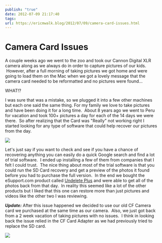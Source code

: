 ```yaml
---
publish: "true"
date: 2012-07-09 21:17:40
tags: 
url: https://ericmwalk.blog/2012/07/09/camera-card-issues.html
---
```


# Camera Card Issues

A couple weeks ago we went to the zoo and took our Cannon Digital XLR camera along as we always do in order to capture pictures of our kids.  However, after a full morning of taking pictures we got home and were going to load them on the Mac when we got a lovely message that the camera card needed to be reformatted and no pictures were found...

WHAT!?

I was sure that was a mistake, so we plugged it into a few other machines but each one said the same thing. For my family we love to take pictures and have been doing it for a long time.  About 8 years ago we went to Peru for vacation and took 100+ pictures a day for each of the 14 days we were there.  So after realizing that the Card was "Really" not working right I started looking for any type of software that could help recover our pictures from the day.

![](https://ericmwalk.blog/uploads/2022/ab49f40d0f.jpg)

Let's just say if you want to check and see if you have a chance of recovering anything you can easily do a quick Google search and find a lot of trial software.  I ended up installing a few of them from companies that I felt I could trust.  The nice thing about most of the trial software is that you could run the SD Card recovery and get a preview of the photos it found before you had to purchase the full version.  In the end we bought the eSupport.com product called <a href="http://undeleteplus.com/?ref=854">Undelete Plus</a> and were able to get all of the photos back from that day.  In reality this seemed like a lot of the other products but I liked that this one can restore more than just pictures and videos like the other two I was reviewing.

<em><strong>Update:</strong> </em>After this issue happened we decided to use our old CF Camera card we purchased at the same time as our camera.  Also, we just got back from a 2 week vacation of taking pictures with no issues.  I think in looking back the issue relied in the CF Card Adapter as we had previously tried to replace the SD card.

![](https://ericmwalk.blog/uploads/2022/0fbac88cb2.jpg)
